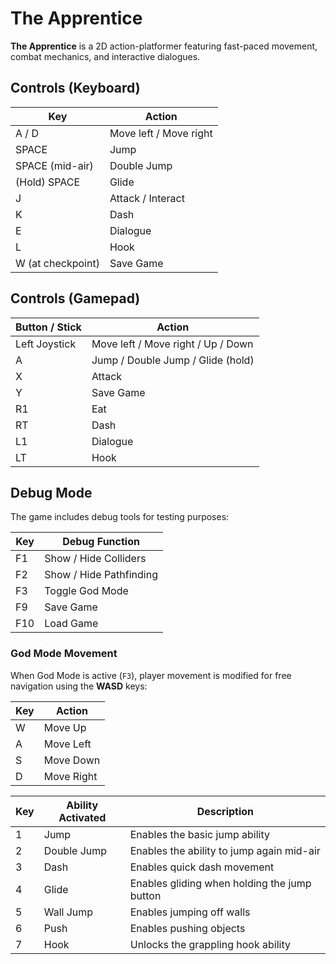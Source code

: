 # The Apprentice

**The Apprentice** is a 2D action-platformer featuring fast-paced movement, combat mechanics, and interactive dialogues.

## Controls (Keyboard)

| Key               | Action                          |
|-------------------|--------------------------------|
| A / D             | Move left / Move right          |
| SPACE             | Jump                           |
| SPACE (mid-air)   | Double Jump                    |
| (Hold) SPACE      | Glide                         |
| J                 | Attack / Interact              |
| K                 | Dash                          |
| E                 | Dialogue                      |
| L                 | Hook                          |
| W (at checkpoint) | Save Game                     |

## Controls (Gamepad)

| Button / Stick    | Action                         |
|-------------------|-------------------------------|
| Left Joystick     | Move left / Move right / Up / Down |
| A                 | Jump / Double Jump / Glide (hold) |
| X                 | Attack                        |
| Y                 | Save Game                    |
| R1                | Eat                          |
| RT                | Dash                         |
| L1                | Dialogue                     |
| LT                | Hook                         |

## Debug Mode

The game includes debug tools for testing purposes:

| Key     | Debug Function                      |
|---------|-------------------------------------|
| F1      | Show / Hide Colliders               |
| F2      | Show / Hide Pathfinding             |
| F3      | Toggle God Mode                     |
| F9      | Save Game                           |
| F10     | Load Game                           |

### God Mode Movement

When God Mode is active (`F3`), player movement is modified for free navigation using the **WASD** keys:

| Key | Action         |
|-----|----------------|
| W   | Move Up        |
| A   | Move Left      |
| S   | Move Down      |
| D   | Move Right     |

| Key | Ability Activated | Description                              |
|-----|-------------------|------------------------------------------|
| 1   | Jump              | Enables the basic jump ability           |
| 2   | Double Jump       | Enables the ability to jump again mid-air|
| 3   | Dash              | Enables quick dash movement              |
| 4   | Glide             | Enables gliding when holding the jump button |
| 5   | Wall Jump         | Enables jumping off walls                |
| 6   | Push              | Enables pushing objects                  |
| 7   | Hook              | Unlocks the grappling hook ability       |
 

